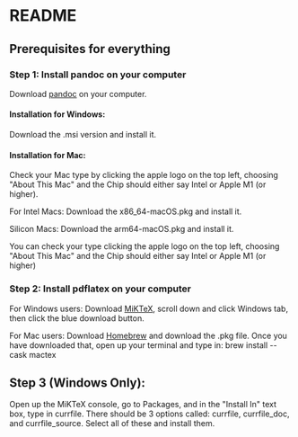 # README

## Prerequisites for everything

### Step 1: Install pandoc on your computer
Download [pandoc](https://github.com/jgm/pandoc/releases/tag/3.1.11.1) on your computer.

#### Installation for Windows: 
Download the .msi version and install it.

#### Installation for Mac:
Check your Mac type by clicking the apple logo on the top left, choosing "About This Mac" and the Chip should either say Intel or Apple M1 (or higher).

For Intel Macs: Download the x86_64-macOS.pkg and install it.

Silicon Macs: Download the arm64-macOS.pkg and install it.
    
You can check your type clicking the apple logo on the top left, choosing "About This Mac" and the Chip should either say Intel or Apple M1 (or higher)

### Step 2: Install pdflatex on your computer
For Windows users: Download [MiKTeX](https://miktex.org/download), scroll down and click Windows tab, then click the blue download button.

For Mac users: Download [Homebrew](https://github.com/Homebrew/brew/releases/tag/4.2.8) and download the .pkg file. Once you have downloaded that, open up your terminal and type in: brew install --cask mactex

## Step 3 (Windows Only):
Open up the MiKTeX console, go to Packages, and in the "Install In" text box, type in currfile. There should be 3 options called: currfile, currfile_doc, and currfile_source. Select all of these and install them.